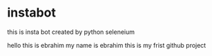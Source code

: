 # instabot
this is insta bot created by python seleneium

hello  this is ebrahim my name is ebrahim this is my frist github project

